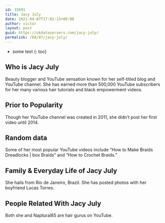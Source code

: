 ```yaml
---
id: 15691
title: Jacy July
date: 2021-04-07T17:02:13+00:00
author: victor
layout: post
guid: https://ukdataservers.com/jacy-july/
permalink: /04/07/jacy-july/
---
```


* some text
{: toc}


## Who is Jacy July



Beauty blogger and YouTube sensation known for her self-titled blog and YouTube channel. She has earned more than 500,000 YouTube subscribers for her many various hair tutorials and black empowerment videos.

                
                
                
## Prior to Popularity



Though her YouTube channel was created in 2011, she didn&#8217;t post her first video until 2014.

                
                
                
## Random data



Some of her most popular YouTube videos include &#8220;How to Make Braids Dreadlocks | box Braids&#8221; and &#8220;How to Crochet Braids.&#8221;

                
                
                
## Family & Everyday Life of Jacy July



She hails from Rio de Janeiro, Brazil. She has posted photos with her boyfriend Lucas Torres.

                
                
                
## People Related With Jacy July



Both she and Naptural85 are hair gurus on YouTube.

                
              
            
          
          
          